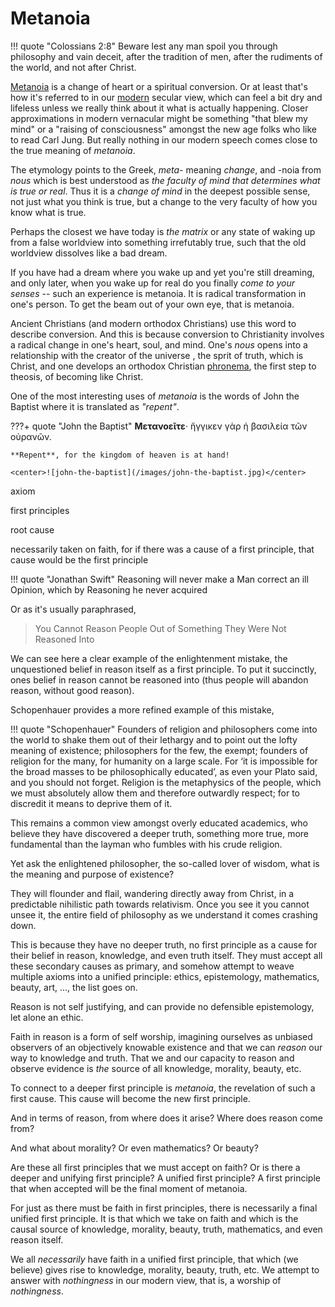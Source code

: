 # Metanoia

<!--
Lord Jesus Christ
Son of the living God
Have mercy on me, a sinner
-->


!!! quote "Colossians 2:8"
    Beware lest any man spoil you through philosophy and vain deceit, after the tradition of men, after the rudiments of the world, and not after Christ.


[Metanoia](https://en.wikipedia.org/wiki/Metanoia_%28theology%29) is a change of heart or a spiritual conversion. Or at least that's how it's referred to in our [modern](../modern-views/index.md) secular view, which can feel a bit dry and lifeless unless we really think about it what is actually happening.
Closer approximations in modern vernacular might be something "that blew my mind" or a "raising of consciousness" amongst the new age folks who like to read Carl Jung. But really nothing in our modern speech comes close to the true meaning of *metanoia*.

The etymology points to the Greek, *meta-* meaning *change*, and -noia from *nous* which is best understood as *the faculty of mind that determines what is true or real*. Thus it is a *change of mind* in the deepest possible sense, not just what you think is true, but a change to the very faculty of how you know what is true.

Perhaps the closest we have today is *the matrix* or any state of waking up from a false worldview into something irrefutably true, such that the old worldview dissolves like a bad dream.

If you have had a dream where you wake up and yet you're still dreaming, and only later, when you wake up for real do you finally *come to your senses* -- such an experience is metanoia.
It is radical transformation in one's person.
To get the beam out of your own eye, that is metanoia.

Ancient Christians (and modern orthodox Christians) use this word to describe conversion.
And this is because conversion to Christianity involves a radical change in one's heart, soul, and mind.
One's *nous* opens into a relationship with the creator of the universe , the sprit of truth, which is Christ, and one develops an orthodox Christian [phronema](https://en.m.wikipedia.org/wiki/Phronema), the first step to theosis, of becoming like Christ.


One of the most interesting uses of *metanoia* is the words of John the Baptist where it is translated as *"repent"*.

???+ quote "John the Baptist"
    **Μετανοεῖτε**· ἤγγικεν γὰρ ἡ βασιλεία τῶν οὐρανῶν.
    
    **Repent**, for the kingdom of heaven is at hand!
    
    <center>![john-the-baptist](/images/john-the-baptist.jpg)</center>





axiom

first principles

root cause

necessarily taken on faith, for if there was a cause of a first principle, that cause would be the first principle 

!!! quote "Jonathan Swift"
    Reasoning will never make a Man correct an ill Opinion, which by Reasoning he never acquired

Or as it's usually paraphrased, 

> You Cannot Reason People Out of Something They Were Not Reasoned Into

We can see here a clear example of the enlightenment mistake, the unquestioned belief in reason itself as a first principle. To put it succinctly, ones belief in reason cannot be reasoned into (thus people will abandon reason, without good reason).

Schopenhauer provides a more refined example of this mistake, 

!!! quote "Schopenhauer"
    Founders of religion and philosophers come into the world to shake them out of their lethargy and to point out the lofty meaning of existence; philosophers for the few, the exempt; founders of religion for the many, for humanity on a large scale. For ‘it is impossible for the broad masses to be philosophically educated’, as even your Plato said, and you should not forget. Religion is the metaphysics of the people, which we must absolutely allow them and therefore outwardly respect; for to discredit it means to deprive them of it.

This remains a common view amongst overly educated academics, who believe they have discovered a deeper truth, something more true, more fundamental than the layman who fumbles with his crude religion.

Yet ask the enlightened philosopher, the so-called lover of wisdom, what is the meaning and purpose of existence?

They will flounder and flail, wandering directly away from Christ, in a predictable nihilistic path towards relativism. Once you see it you cannot unsee it, the entire field of philosophy as we understand it comes crashing down.

This is because they have no deeper truth, no first principle as a cause for their belief in reason, knowledge, and even truth itself. 
They must accept all these secondary causes as primary, and somehow attempt to weave multiple axioms into a unified principle: ethics, epistemology, mathematics, beauty, art, ..., the list goes on. 


Reason is not self justifying, and can provide no defensible epistemology, let alone an ethic. 

Faith in reason is a form of self worship, imagining ourselves as unbiased observers of an objectively knowable existence and that we can *reason* our way to knowledge and truth. That we and our capacity to reason and observe evidence is *the* source of all knowledge, morality, beauty, etc.

To connect to a deeper first principle is *metanoia*, the revelation of such a first cause. This cause will become the new first principle.

And in terms of reason, from where does it arise? Where does reason come from?

And what about morality? Or even mathematics? Or beauty?

Are these all first principles that we must accept on faith? Or is there a deeper and unifying first principle? A unified first principle? A first principle that when accepted will be the final moment of metanoia.

For just as there must be faith in first principles, there is necessarily a final unified first principle. It is that which we take on faith and which is the causal source of knowledge, morality, beauty, truth, mathematics, and even reason itself.

We all *necessarily* have faith in a unified first principle, that which (we believe) gives rise to knowledge, morality, beauty, truth, etc.
We attempt to answer with *nothingness* in our modern view, that is, a worship of *nothingness*.









